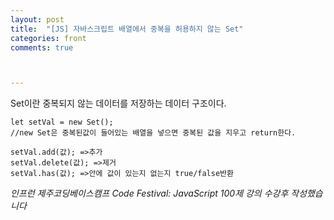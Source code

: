 ```yaml
---
layout: post
title:  "[JS] 자바스크립트 배열에서 중복을 허용하지 않는 Set"
categories: front
comments: true



---
```


Set이란 중복되지 않는 데이터를 저장하는 데이터 구조이다.

```
let setVal = new Set();
//new Set은 중복된값이 들어있는 배열을 넣으면 중복된 값을 지우고 return한다.

setVal.add(값); =>추가
setVal.delete(값); =>제거
setVal.has(값); =>안에 값이 있는지 없는지 true/false반환
```

*인프런 제주코딩베이스캠프 Code Festival: JavaScript 100제 강의 수강후 작성했습니다*